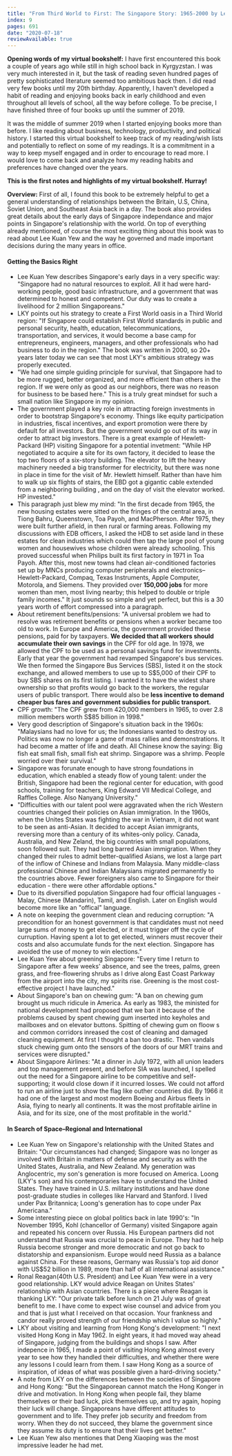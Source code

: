 ```yaml
---
title: "From Third World to First: The Singapore Story: 1965-2000 by Lee Kuan Yew"
index: 9
pages: 691
date: "2020-07-18"
reviewAvailable: true
---
```


**Opening words of my virtual bookshelf:** I have first encountered this book a couple of years ago while still in high school back in Kyrgyzstan. I was very much interested in it, but the task of reading seven hundred pages of pretty sophisticated literature seemed too ambitious back then. I did read very few books until my 20th birthday. Apparently, I haven't developed a habit of reading and enjoying books back in early childhood and even throughout all levels of school, all the way before college. To be precise, I have finished three of four books up until the summer of 2019. 

It was the middle of summer 2019 when I started enjoying books more than before. I like reading about business, technology, productivity, and political history. I started this virtual bookshelf to keep track of my reading/wish lists and potentially to reflect on some of my readings. It is a commitment in a way to keep myself engaged and in order to encourage to read more. I would love to come back and analyze how my reading habits and preferences have changed over the years. 

**This is the first notes and highlights of my virtual bookshelf. Hurray!**

**Overview:** First of all, I found this book to be extremely helpful to get a general understanding of relationships between the Britain, U.S, China, Soviet Union, and Southeast Asia back in a day. The book also provides great details about the early days of Singapore independance and major points in Singapore's relationship with the world. On top of everything already mentioned, of course the most exciting thing about this book was to read about Lee Kuan Yew and the way he governed and made important decisions during the many years in office. 

#### Getting the Basics Right

- Lee Kuan Yew describes Singapore's early days in a very specific way: "Singapore had no natural resources to exploit. All it had were hard-working people, good basic infrastructure, and a government that was determined to honest and competent. Our duty was to create a livelihood for 2 million Singaporeans."
- LKY points out his strategy to create a First World oasis in a Third World region: "If Singapore could establish First World standards in public and personal security, health, education, telecommunications, transportation, and services, it would become a base camp for entrepreneurs, engineers, managers, and other professionals who had business to do in the region." The book was written in 2000, so 20+ years later today we can see that most LKY's ambitious strategy was properly executed.
- "We had one simple guiding principle for survival, that Singapore had to be more rugged, better organized, and more efficient than others in the region. If we were only as good as our neighbors, there was no reason for business to be based here." This is a truly great mindset for such a small nation like Singapore in my opinion.
- The government played a key role in attracting foreign investments in order to bootstrap Singapore's economy. Things like equity participation in industries, fiscal incentives, and export promotion were there by default for all investors. But the government would go out of its way in order to attract big investors. There is a great example of Hewlett-Packard (HP) visiting Singapore for a potential invetment: "While HP negotiated to acquire a site for its own factory, it decided to lease the top two floors of a six-story building. The elevator to lift the heavy machinery needed a big transformer for electricity, but there was none in place in time for the visit of Mr. Hewlett himself. Rather than have him to walk up six flights of stairs, the EBD got a gigantic cable extended from a neighboring building , and on the day of visit the elevator worked. HP invested."
- This paragraph just blew my mind: "In the first decade from 1965, the new housing estates were sitted on the fringes of the central area, in Tiong Bahru, Queenstown, Toa Payoh, and MacPherson. After 1975, they were built further afield, in then rural or farming areas. Following my discussions with EDB officers, I asked the HDB to set aside land in these estates for clean industries which could then tap the large pool of young women and housewives whose children were already schooling. This proved successful when Philips built its first factory in 1971 in Toa Payoh. After this, most new towns had clean air-conditioned factories set up by MNCs producing computer peripherals and electronics–Hewlett-Packard, Compaq, Texas Instruments, Apple Computer, Motorola, and Siemens. They provided over **150,000 jobs** for more women than men, most living nearby; this helped to double or triple family incomes." It just sounds so simple and yet perfect, but this is a 30 years worth of effort compressed into a paragraph. 
- About retirement benefits/pensions: "A universal problem we had to resolve was retirement benefits or pensions when a worker became too old to work. In Europe and America, the government provided these pensions, paid for by taxpayers. **We decided that all workers should accumulate their own savings** in the CPF for old age. In 1978, we allowed the CPF to be used as a personal savings fund for investments. Early that year the government had revamped Singapore's bus services. We then formed the Singapore Bus Services (SBS), listed it on the stock exchange, and allowed members to use up to S$5,000 of their CPF to buy SBS shares on its first listing. I wanted it to have the widest share ownership so that profits would go back to the workers, the regular users of public transport. There would also be **less incentive to demand cheaper bus fares and government subsidies for public transport.**
- CPF growth: "The CPF grew from 420,000 members in 1965, to over 2.8 million members worth S$85 billion in 1998."
- Very good description of Singapore's situation back in the 1960s: "Malaysians had no love for us; the Indonesians wanted to destroy us. Politics was now no longer a game of mass rallies and demonstrations. It had become a matter of life and death. All Chinese know the saying: Big fish eat small fish, small fish eat shrimp. Singapore was a shrimp. People worried over their survival."
- Singapore was forunate enough to have strong foundations in education, which enabled a steady flow of young talent: under the British, Singapore had been the regional center for education, with good schools, training for teachers, King Edward VII Medical College, and Raffles College. Also Nanyang University."
- "Difficulties with our talent pool were aggravated when the rich Western countries changed their policies on Asian immigration. In the 1960s, when the Unites States was fighting the war in Vietnam, it did not want to be seen as anti-Asian. It decided to accept Asian immigrants, reversing more than a century of its whites-only policy. Canada, Australia, and New Zeland, the big countries with small populations, soon followed suit. They had long barred Asian immigration. When they changed their rules to admit better-qualified Asians, we lost a large part of the inflow of Chinese and Indians from Malaysia. Many middle-class professional Chinese and Indian Malaysians migrated permanently to the countries above. Fewer foreigners also came to Singapore for their education - there were other affordable options."
- Due to its diversified population Singapore had four official languages - Malay, Chinese (Mandarin), Tamil, and English. Later on English would become more like an "offical" language. 
- A note on keeping the government clean and reducing corruption: "A precondition for an honest government is that candidates must not need large sums of money to get elected, or it must trigger off the cycle of curruption. Having spent a lot to get elected, winners must recover their costs and also accumulate funds for the next election. Singapore has avoided the use of money to win elections."
- Lee Kuan Yew about greening Singapore: "Every time I return to Singapore after a few weeks' absence, and see the trees, palms, green grass, and free-flowering shrubs as I drive along East Coast Parkway from the airport into the city, my spirits rise. Greening is the most cost-effective project I have launched."
- About Singapore's ban on chewing gum: "A ban on chewing gum brought us much ridicule in America. As early as 1983, the ministed for national development had proposed that we ban it because of the problems caused by spent chewing gum inserted into keyholes and mailboxes and on elevator buttons. Spitting of chewing gum on floow s and common corridors inreased the cost of cleaning and damaged cleaning equipment. At first I thought a ban too drastic. Then vandals stuck chewing gum onto the sensors of the doors of our MRT trains and services were disrupted."
- About Singapore Airlines: "At a dinner in July 1972, with all union leaders and top management present, and before SIA was launched, I spelled out the need for a Singapore airline to be competitive and self-supporting; it would close down if it incurred losses. We could not afford to run an airline just to show the flag like outher countries did. By 1966 it had one of the largest and most modern Boeing and Airbus fleets in Asia, flying to nearly all continents. It was the most profitable airline in Asia, and for its size, one of the most profitable in the world."

#### In Search of Space–Regional and International

- Lee Kuan Yew on Singapore's relationship with the United States and Britain: "Our circumstances had changed; Singapore was no longer as involved with Britain in matters of defense and security as with the United States, Australia, and New Zealand. My generation was Anglocentric, my son's generation is more focused on America. Loong (LKY's son) and his contemporaries have to understand the United States. They have trained in U.S. military institutions and have done post-graduate studies in colleges like Harvard and Stanford. I lived under Pax Britannica; Loong's generation has to cope under Pax Americana."
- Some interesting piece on global politics back in late 1990's: "In November 1995, Kohl (chancellor of Germany) visited Singapore again and repeated his concern over Russia. His European partners did not understand that Russia was crucial to peace in Europe. They had to help Russia become stronger and more democratic and not go back to distatorship and expansionism. Europe would need Russia as a balance against China. For these reasons, Germany was Russia's top aid donor with US$52 billion in 1989, more than half of all international assistance."
- Ronal Reagan(40th U.S. President) and Lee Kuan Yew were in a very good relationship. LKY would advice Reagan on Unites States' relationship with Asian countries. There is a piece where Reagan is thanking LKY: "Our private talk before lunch on 21 July was of great benefit to me. I have come to expect wise counsel and advice from you and that is just what I received on that occasion. Your frankness and candor really proved strength of our friendship which I value so highly."
- LKY about visiting and learning from Hong Kong's development: "I next visited Hong Kong in May 1962. In eight years, it had moved way ahead of Singapore, judging from the buildings and shops I saw. After indepence in 1965, I made a point of visiting Hong Kong almost every year to see how they handled their difficulties, and whether there were any lessons I could learn from them. I saw Hong Kong as a source of inspiration, of ideas of what was possible given a hard-driving society."
- A note from LKY on the differences between the societies of Singapore and Hong Kong: "But the Singaporean cannot match the Hong Konger in drive and motivation. In Hong Kong when people fail, they blame themselves or their bad luck, pick themselves up, and try again, hoping their luck will change. Singaporeans have different attitudes to government and to life. They prefer job security and freedom from worry. When they do not succeed, they blame the government since they assume its duty is to ensure that their lives get better."
- Lee Kuan Yew also mentiones that Deng Xiaoping was the most impressive leader he had met. 